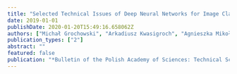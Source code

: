 ```yaml
---
title: "Selected Technical Issues of Deep Neural Networks for Image Classification Purposes"
date: 2019-01-01
publishDate: 2020-01-20T15:49:16.658062Z
authors: ["Michał Grochowski", "Arkadiusz Kwasigroch", "Agnieszka Mikołajczyk"]
publication_types: ["2"]
abstract: ""
featured: false
publication: "*Bulletin of the Polish Academy of Sciences: Technical Sciences*"
---
```


